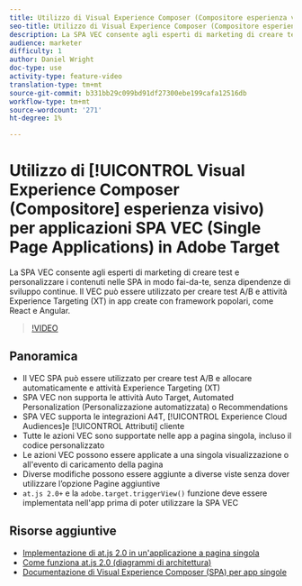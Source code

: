 ```yaml
---
title: Utilizzo di Visual Experience Composer (Compositore esperienza visivo) per applicazioni a pagina singola (SPA VEC) in  Adobe Target
seo-title: Utilizzo di Visual Experience Composer (Compositore esperienza visivo) per applicazioni a pagina singola (SPA VEC) in  Adobe Target
description: La SPA VEC consente agli esperti di marketing di creare test e personalizzare i contenuti nelle SPA in modo fai-da-te, senza dipendenze di sviluppo continue. Il VEC può essere utilizzato per creare test A/B e attività Experience Targeting (XT) in app create con framework popolari, come React e Angular.
audience: marketer
difficulty: 1
author: Daniel Wright
doc-type: use
activity-type: feature-video
translation-type: tm+mt
source-git-commit: b331bb29c099bd91df27300ebe199cafa12516db
workflow-type: tm+mt
source-wordcount: '271'
ht-degree: 1%

---
```



# Utilizzo di [!UICONTROL Visual Experience Composer (Compositore] esperienza visivo) per applicazioni SPA VEC (Single Page Applications) in  Adobe Target

La SPA VEC consente agli esperti di marketing di creare test e personalizzare i contenuti nelle SPA in modo fai-da-te, senza dipendenze di sviluppo continue. Il VEC può essere utilizzato per creare test A/B e attività Experience Targeting (XT) in app create con framework popolari, come React e Angular.

>[!VIDEO](https://video.tv.adobe.com/v/26249?quality=12)

## Panoramica

* Il VEC SPA può essere utilizzato per creare test A/B e allocare automaticamente e attività Experience Targeting (XT)
* SPA VEC non supporta le attività Auto Target, Automated Personalization (Personalizzazione automatizzata) o Recommendations
* SPA VEC supporta le integrazioni A4T, [!UICONTROL Experience Cloud Audiences]e [!UICONTROL Attributi] cliente
* Tutte le azioni VEC sono supportate nelle app a pagina singola, incluso il codice personalizzato
* Le azioni VEC possono essere applicate a una singola visualizzazione o all&#39;evento di caricamento della pagina
* Diverse modifiche possono essere aggiunte a diverse viste senza dover utilizzare l’opzione Pagine  aggiuntive
* `at.js 2.0+` e la `adobe.target.triggerView()` funzione deve essere implementata nell&#39;app prima di poter utilizzare la SPA VEC

## Risorse aggiuntive

* [Implementazione di at.js 2.0 in un&#39;applicazione a pagina singola](../implementation/implement-atjs-20-in-a-single-page-application.md)
* [Come funziona at.js 2.0 (diagrammi di architettura)](../implementation/understanding-how-atjs-20-works.md)
* [Documentazione di Visual Experience Composer (SPA) per app singole](https://docs.adobe.com/help/en/target/using/experiences/spa-visual-experience-composer.html)
